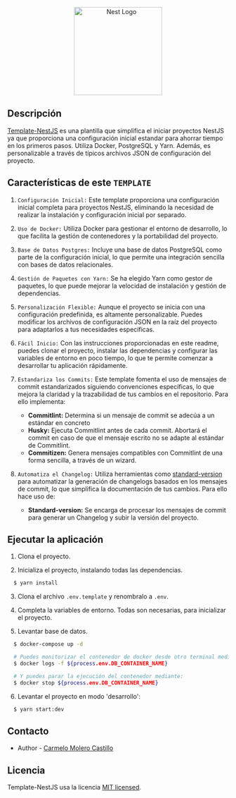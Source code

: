 <p align="center">
  <a href="http://nestjs.com/" target="blank"><img src="https://nestjs.com/img/logo-small.svg" width="200" alt="Nest Logo" /></a>
</p>

## Descripción

[Template-NestJS](https://github.com/Karmelo1984/template-nestJS) es una plantilla que simplifica el iniciar proyectos
NestJS ya que proporciona una configuración inicial estandar para ahorrar tiempo en los primeros pasos. Utiliza Docker,
PostgreSQL y Yarn. Además, es personalizable a través de típicos archivos JSON de configuración del proyecto.

## Características de este `TEMPLATE`

1. `Configuración Inicial:` Este template proporciona una configuración inicial completa para proyectos NestJS,
   eliminando la necesidad de realizar la instalación y configuración inicial por separado.

2. `Uso de Docker:` Utiliza Docker para gestionar el entorno de desarrollo, lo que facilita la gestión de contenedores y
   la portabilidad del proyecto.

3. `Base de Datos Postgres:` Incluye una base de datos PostgreSQL como parte de la configuración inicial, lo que permite
   una integración sencilla con bases de datos relacionales.

4. `Gestión de Paquetes con Yarn:` Se ha elegido Yarn como gestor de paquetes, lo que puede mejorar la velocidad de
   instalación y gestión de dependencias.

5. `Personalización Flexible:` Aunque el proyecto se inicia con una configuración predefinida, es altamente
   personalizable. Puedes modificar los archivos de configuración JSON en la raíz del proyecto para adaptarlos a tus
   necesidades específicas.

6. `Fácil Inicio:` Con las instrucciones proporcionadas en este readme, puedes clonar el proyecto, instalar las
   dependencias y configurar las variables de entorno en poco tiempo, lo que te permite comenzar a desarrollar tu
   aplicación rápidamente.

7. `Estandariza los Commits:` Este template fomenta el uso de mensajes de commit estandarizados siguiendo convenciones
   específicas, lo que mejora la claridad y la trazabilidad de tus cambios en el repositorio. Para ello implementa:

   -  **Commitlint:** Determina si un mensaje de commit se adecúa a un estándar en concreto
   -  **Husky:** Ejecuta Commitlint antes de cada commit. Abortará el commit en caso de que el mensaje escrito no se
      adapte al estándar de Commitlint.
   -  **Commitizen:** Genera mensajes compatibles con Commitlint de una forma sencilla, a través de un wizard.

8. `Automatiza el Changelog:` Utiliza herramientas como
   [standard-version](https://github.com/conventional-changelog/standard-version) para automatizar la generación de
   changelogs basados en los mensajes de commit, lo que simplifica la documentación de tus cambios. Para ello hace uso
   de:

   -  **Standard-version:** Se encarga de procesar los mensajes de commit para generar un Changelog y subir la versión
      del proyecto.

## Ejecutar la aplicación

1. Clona el proyecto.

2. Inicializa el proyecto, instalando todas las dependencias.

```bash
  $ yarn install
```

3. Clona el archivo `.env.template` y renombralo a `.env`.

4. Completa la variables de entorno. Todas son necesarias, para inicializar el proyecto.

5. Levantar base de datos.

```bash
  $ docker-compose up -d

  # Puedes monitorizar el contenedor de docker desde otro terminal mediante:
  $ docker logs -f ${process.env.DB_CONTAINER_NAME}

  # Y puedes parar la ejecución del contenedor mediante:
  $ docker stop ${process.env.DB_CONTAINER_NAME}

```

6. Levantar el proyecto en modo 'desarrollo':

```bash
  $ yarn start:dev
```

## Contacto

-  Author - [Carmelo Molero Castillo](https://linkedin.com/in/carmelomolerocastillo)

## Licencia

Template-NestJS usa la licencia [MIT licensed](LICENSE).
